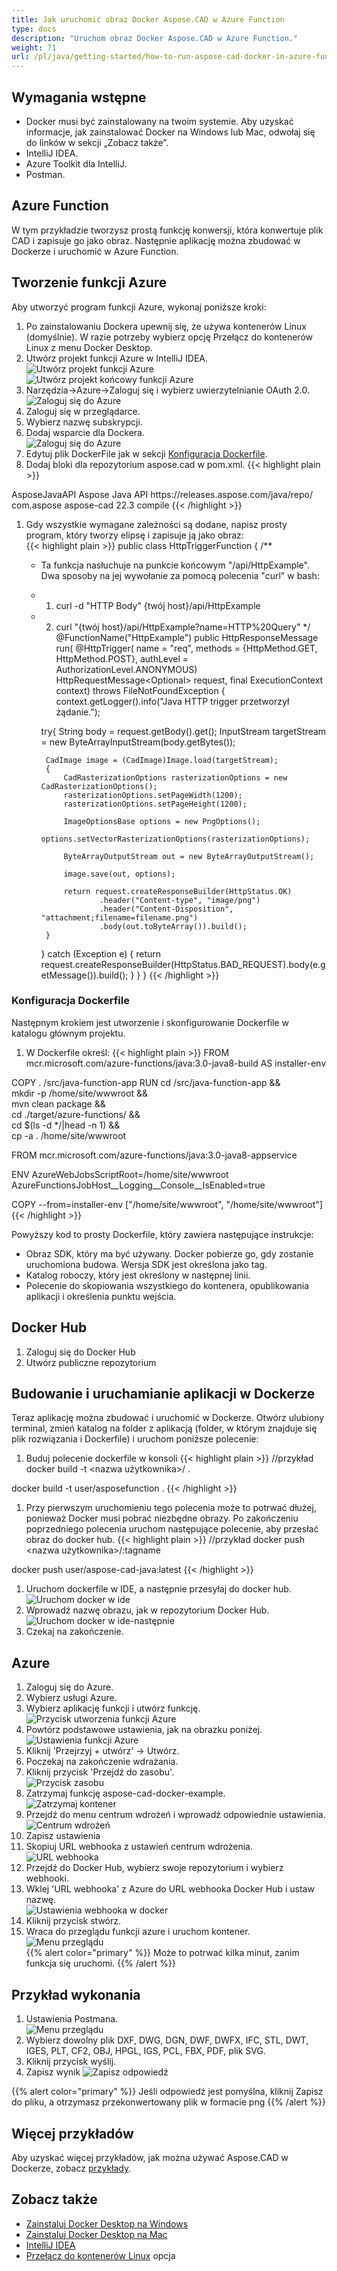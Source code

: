 ```yaml
---
title: Jak uruchomić obraz Docker Aspose.CAD w Azure Function
type: docs
description: "Uruchom obraz Docker Aspose.CAD w Azure Function."
weight: 71
url: /pl/java/getting-started/how-to-run-aspose-cad-docker-in-azure-function/
---
```


## Wymagania wstępne
- Docker musi być zainstalowany na twoim systemie. Aby uzyskać informacje, jak zainstalować Docker na Windows lub Mac, odwołaj się do linków w sekcji „Zobacz także”.
- IntelliJ IDEA.
- Azure Toolkit dla IntelliJ.
- Postman.

## Azure Function

W tym przykładzie tworzysz prostą funkcję konwersji, która konwertuje plik CAD i zapisuje go jako obraz. Następnie aplikację można zbudować w Dockerze i uruchomić w Azure Function.

## Tworzenie funkcji Azure

Aby utworzyć program funkcji Azure, wykonaj poniższe kroki:
1. Po zainstalowaniu Dockera upewnij się, że używa kontenerów Linux (domyślnie). W razie potrzeby wybierz opcję Przełącz do kontenerów Linux z menu Docker Desktop.
1. Utwórz projekt funkcji Azure w IntelliJ IDEA.<br>
![Utwórz projekt funkcji Azure](/cad/_assets/java/java-azure/create-function-ide-1.png)<br>
![Utwórz projekt końcowy funkcji Azure](/cad/_assets/java/java-azure/create-function-ide-2.png)<br>
1. Narzędzia->Azure->Zaloguj się i wybierz uwierzytelnianie OAuth 2.0.<br>
![Zaloguj się do Azure](/cad/_assets/java/java-azure/sign-in-azure.png)<br>
1. Zaloguj się w przeglądarce.
1. Wybierz nazwę subskrypcji.
1. Dodaj wsparcie dla Dockera.<br>
![Zaloguj się do Azure](/cad/_assets/java/java-azure/add-docker-support.png)<br>
1. Edytuj plik DockerFile jak w sekcji <a href="#configuring-a-dockerfile">Konfiguracja Dockerfile</a>.
1. Dodaj bloki dla repozytorium aspose.cad w pom.xml.
{{< highlight plain >}}
<repositories>
    <repository>
		<id>AsposeJavaAPI</id>
        <name>Aspose Java API</name>
        <url>https://releases.aspose.com/java/repo/</url>
    </repository>
</repositories>


<dependencies>
 <dependency>
    <groupId>com.aspose</groupId>
    <artifactId>aspose-cad</artifactId>
    <version>22.3</version>
    <scope>compile</scope>
  </dependency>
</dependencies>
{{< /highlight >}}

1. Gdy wszystkie wymagane zależności są dodane, napisz prosty program, który tworzy elipsę i zapisuje ją jako obraz:<br>
{{< highlight plain >}}
public class HttpTriggerFunction {
    /**
     * Ta funkcja nasłuchuje na punkcie końcowym "/api/HttpExample". Dwa sposoby na jej wywołanie za pomocą polecenia "curl" w bash:
     * 1. curl -d "HTTP Body" {twój host}/api/HttpExample
     * 2. curl "{twój host}/api/HttpExample?name=HTTP%20Query"
     */
    @FunctionName("HttpExample")
    public HttpResponseMessage run(
            @HttpTrigger(
                name = "req",
                methods = {HttpMethod.GET, HttpMethod.POST},
                authLevel = AuthorizationLevel.ANONYMOUS)
                HttpRequestMessage<Optional<String>> request,
            final ExecutionContext context) throws FileNotFoundException {
        context.getLogger().info("Java HTTP trigger przetworzył żądanie.");

        try{
            String body = request.getBody().get();
            InputStream targetStream = new ByteArrayInputStream(body.getBytes());

            CadImage image = (CadImage)Image.load(targetStream);
            {
                CadRasterizationOptions rasterizationOptions = new CadRasterizationOptions();
                rasterizationOptions.setPageWidth(1200);
                rasterizationOptions.setPageHeight(1200);

                ImageOptionsBase options = new PngOptions();
                options.setVectorRasterizationOptions(rasterizationOptions);

                ByteArrayOutputStream out = new ByteArrayOutputStream();

                image.save(out, options);

                return request.createResponseBuilder(HttpStatus.OK)
                        .header("Content-type", "image/png")
                        .header("Content-Disposition", "attachment;filename=filename.png")
                        .body(out.toByteArray()).build();
            }
        }
        catch (Exception e)
		{
            return request.createResponseBuilder(HttpStatus.BAD_REQUEST).body(e.getMessage()).build();
        }
    }
}
{{< /highlight >}}

### Konfiguracja Dockerfile

 Następnym krokiem jest utworzenie i skonfigurowanie Dockerfile w katalogu głównym projektu.

1. W Dockerfile określ:
{{< highlight plain >}}
FROM mcr.microsoft.com/azure-functions/java:3.0-java8-build AS installer-env

COPY . /src/java-function-app
RUN cd /src/java-function-app && \
    mkdir -p /home/site/wwwroot && \
    mvn clean package && \
    cd ./target/azure-functions/ && \
    cd $(ls -d */|head -n 1) && \
    cp -a . /home/site/wwwroot

FROM mcr.microsoft.com/azure-functions/java:3.0-java8-appservice

ENV AzureWebJobsScriptRoot=/home/site/wwwroot \
    AzureFunctionsJobHost__Logging__Console__IsEnabled=true

COPY --from=installer-env ["/home/site/wwwroot", "/home/site/wwwroot"]
{{< /highlight >}}

 Powyższy kod to prosty Dockerfile, który zawiera następujące instrukcje:

- Obraz SDK, który ma być używany. Docker pobierze go, gdy zostanie uruchomiona budowa. Wersja SDK jest określona jako tag.
- Katalog roboczy, który jest określony w następnej linii.
- Polecenie do skopiowania wszystkiego do kontenera, opublikowania aplikacji i określenia punktu wejścia.

## Docker Hub
1. Zaloguj się do Docker Hub
1. Utwórz publiczne repozytorium

## Budowanie i uruchamianie aplikacji w Dockerze
 
 Teraz aplikację można zbudować i uruchomić w Dockerze. Otwórz ulubiony terminal, zmień katalog na folder z aplikacją (folder, w którym znajduje się plik rozwiązania i Dockerfile) i uruchom poniższe polecenie:


1. Buduj polecenie dockerfile w konsoli
{{< highlight plain >}}
//przykład
docker build -t <nazwa użytkownika>/<nazwa repozytorium> .

docker build -t user/asposefunction .
{{< /highlight >}}
 
1. Przy pierwszym uruchomieniu tego polecenia może to potrwać dłużej, ponieważ Docker musi pobrać niezbędne obrazy. Po zakończeniu poprzedniego polecenia uruchom następujące polecenie, aby przesłać obraz do docker hub.
{{< highlight plain >}}
//przykład
docker push <nazwa użytkownika>/<nazwa repozytorium>:tagname

docker push user/aspose-cad-java:latest
{{< /highlight >}}

1. Uruchom dockerfile w IDE, a następnie przesyłaj do docker hub.<br>
![Uruchom docker w ide](/cad/_assets/java/java-azure/docker-run-in-ide.png)<br>
1. Wprowadź nazwę obrazu, jak w repozytorium Docker Hub.<br>
![Uruchom docker w ide-następnie](/cad/_assets/java/java-azure/docker-run-in-ide-1.png)<br>
1. Czekaj na zakończenie.

## Azure

1. Zaloguj się do Azure.
1. Wybierz usługi Azure.
1. Wybierz aplikację funkcji i utwórz funkcję.<br>
![Przycisk utworzenia funkcji Azure](/cad/_assets/java/java-azure/create-function-azure.png)<br>
1. Powtórz podstawowe ustawienia, jak na obrazku poniżej.<br>
![Ustawienia funkcji Azure](/cad/_assets/java/java-azure/create-function-settings.png)<br>
1. Kliknij 'Przejrzyj + utwórz' -> Utwórz.
1. Poczekaj na zakończenie wdrażania.
1. Kliknij przycisk 'Przejdź do zasobu'.<br>
![Przycisk zasobu](/cad/_assets/java/java-azure/go-to-resource.png)<br>
1. Zatrzymaj funkcję aspose-cad-docker-example.<br>
![Zatrzymaj kontener](/cad/_assets/java/java-azure/stop-container.png)<br>
1. Przejdź do menu centrum wdrożeń i wprowadź odpowiednie ustawienia.<br>
![Centrum wdrożeń](/cad/_assets/java/java-azure/deployment-center.png)<br>
1. Zapisz ustawienia
1. Skopiuj URL webhooka z ustawień centrum wdrożenia.<br>
![URL webhooka](/cad/_assets/java/java-azure/webhook-url.png)<br>
1. Przejdź do Docker Hub, wybierz swoje repozytorium i wybierz webhooki.
1. Wklej 'URL webhooka' z Azure do URL webhooka Docker Hub i ustaw nazwę.<br>
![Ustawienia webhooka w docker](/cad/_assets/java/java-azure/webhook.png)<br>
1. Kliknij przycisk stwórz.
1. Wraca do przeglądu funkcji azure i uruchom kontener.<br>
![Menu przeglądu](/cad/_assets/java/java-azure/overview.png)<br>
{{% alert color="primary" %}} 
Może to potrwać kilka minut, zanim funkcja się uruchomi.
{{% /alert %}}

## Przykład wykonania

1. Ustawienia Postmana.<br>
![Menu przeglądu](/cad/_assets/java/java-azure/postman-settings.png)<br>
1. Wybierz dowolny plik DXF, DWG, DGN, DWF, DWFX, IFC, STL, DWT, IGES, PLT, CF2, OBJ, HPGL, IGS, PCL, FBX, PDF, plik SVG.
1. Kliknij przycisk wyślij.
1. Zapisz wynik
![Zapisz odpowiedź](/cad/_assets/java/java-azure/response-postman.png)<br>

{{% alert color="primary" %}} 
Jeśli odpowiedź jest pomyślna, kliknij Zapisz do pliku, a otrzymasz przekonwertowany plik w formacie png
{{% /alert %}}

## Więcej przykładów

Aby uzyskać więcej przykładów, jak można używać Aspose.CAD w Dockerze, zobacz [przykłady](https://github.com/aspose-cad/Aspose.CAD-Documentation).


## Zobacz także

- [Zainstaluj Docker Desktop na Windows](https://docs.docker.com/docker-for-windows/install/)
- [Zainstaluj Docker Desktop na Mac](https://docs.docker.com/docker-for-mac/install/)
- [IntelliJ IDEA](https://www.jetbrains.com/idea/)
- [Przełącz do kontenerów Linux](https://docs.docker.com/docker-for-windows/#switch-between-windows-and-linux-containers) opcja
